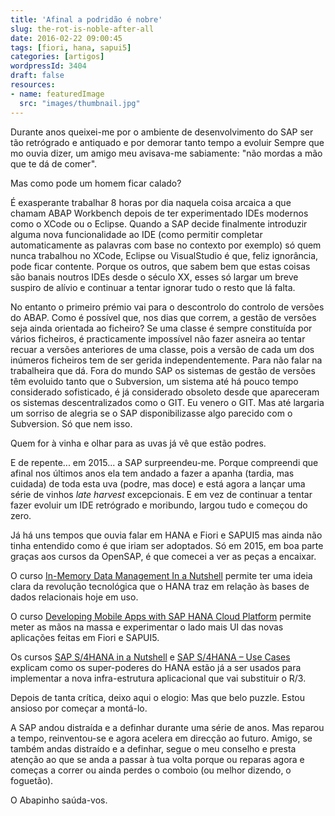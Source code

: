 ```yaml
---
title: 'Afinal a podridão é nobre'
slug: the-rot-is-noble-after-all
date: 2016-02-22 09:00:45
tags: [fiori, hana, sapui5]
categories: [artigos]
wordpressId: 3404
draft: false
resources:
- name: featuredImage
  src: "images/thumbnail.jpg"
---
```

Durante anos queixei-me por o ambiente de desenvolvimento do SAP ser tão retrógrado e antiquado e por demorar tanto tempo a evoluir Sempre que mo ouvia dizer, um amigo meu avisava-me sabiamente: "não mordas a mão que te dá de comer".

Mas como pode um homem ficar calado?

<!--more-->

É exasperante trabalhar 8 horas por dia naquela coisa arcaica a que chamam ABAP Workbench depois de ter experimentado IDEs modernos como o XCode ou o Eclipse. Quando a SAP decide finalmente introduzir alguma nova funcionalidade ao IDE (como permitir completar automaticamente as palavras com base no contexto por exemplo) só quem nunca trabalhou no XCode, Eclipse ou VisualStudio é que, feliz ignorância, pode ficar contente. Porque os outros, que sabem bem que estas coisas são banais noutros IDEs desde o século XX, esses só largar um breve suspiro de alívio e continuar a tentar ignorar tudo o resto que lá falta.

No entanto o primeiro prémio vai para o descontrolo do controlo de versões do ABAP. Como é possível que, nos dias que correm, a gestão de versões seja ainda orientada ao ficheiro? Se uma classe é sempre constituída por vários ficheiros, é practicamente impossível não fazer asneira ao tentar recuar a versões anteriores de uma classe, pois a versão de cada um dos inúmeros ficheiros tem de ser gerida independentemente. Para não falar na trabalheira que dá. Fora do mundo SAP os sistemas de gestão de versões têm evoluido tanto que o Subversion, um sistema até há pouco tempo considerado sofisticado, é já considerado obsoleto desde que apareceram os sistemas descentralizados como o GIT. Eu venero o GIT. Mas até largaria um sorriso de alegria se o SAP disponibilizasse algo parecido com o Subversion. Só que nem isso.

Quem for à vinha e olhar para as uvas já vê que estão podres.

E de repente... em 2015... a SAP surpreendeu-me. Porque compreendi que afinal nos últimos anos ela tem andado a fazer a apanha (tardia, mas cuidada) de toda esta uva (podre, mas doce) e está agora a lançar uma série de vinhos _late harvest_ excepcionais. E em vez de continuar a tentar fazer evoluir um IDE retrógrado e moribundo, largou tudo e começou do zero.

Já há uns tempos que ouvia falar em HANA e Fiori e SAPUI5 mas ainda não tinha entendido como é que iriam ser adoptados. Só em 2015, em boa parte graças aos cursos da OpenSAP, é que comecei a ver as peças a encaixar.

O curso [In-Memory Data Management In a Nutshell][1] permite ter uma ideia clara da revolução tecnológica que o HANA traz em relação às bases de dados relacionais hoje em uso.

O curso [Developing Mobile Apps with SAP HANA Cloud Platform][2] permite meter as mãos na massa e experimentar o lado mais UI das novas aplicações feitas em Fiori e SAPUI5.

Os cursos [SAP S/4HANA in a Nutshell][3] e [SAP S/4HANA – Use Cases][4] explicam como os super-poderes do HANA estão já a ser usados para implementar a nova infra-estrutura aplicacional que vai substituir o R/3.

Depois de tanta crítica, deixo aqui o elogio:
Mas que belo puzzle. Estou ansioso por começar a montá-lo.

A SAP andou distraída e a definhar durante uma série de anos. Mas reparou a tempo, reinventou-se e agora acelera em direcção ao futuro. Amigo, se também andas distraído e a definhar, segue o meu conselho e presta atenção ao que se anda a passar à tua volta porque ou reparas agora e começas a correr ou ainda perdes o comboio (ou melhor dizendo, o foguetão).

O Abapinho saúda-vos.

   [1]: https://open.sap.com/courses/hana-warmup
   [2]: https://open.sap.com/courses/mobile2/resume
   [3]: https://open.sap.com/courses/s4h1-1
   [4]: https://open.sap.com/courses/s4h3
